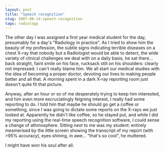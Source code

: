 ```yaml
---
layout: post
title: "Speech recognition"
slug: 2007-08-14-speech-recognition
tags: radiology
---
```


The other day I was assigned a first year medical student for the day, presumably for a day's "Radiology in practice". As I tried to show him the beauty of my profession, the subtle signs indicating terrible diseases on a chest X-ray that nobody but a Radiologist would be able to detect, the wide variety of clinical challenges we deal with on a daily basis, he sat there... back straight, faint smile on his face, rucksack still on his shoulders: clearly not impressed. I can't really blame him. We all start our medical studies with the idea of becoming a proper doctor, devoting our lives to making people better and all that. A morning spent in a dark X-ray reporting room just doesn't quite fit that picture.

Anyway, after an hour or so of me desperately trying to keep him interested, and him even more excruciatingly feigning interest, I really had some reporting to do. I told him that maybe he should go get a coffee or something, since I was going to dictate some reports on the X-rays we just looked at. Apparently he didn't like coffee, so he stayed put, and while I did my reporting using the real-time speech recognition software, I could sense a change of athmosphere. Sitting next to me was my student: entirely mesmerised by the little screen showing the transcript of my report (with >95% accuracy), eyes shining, in awe... "that's so cool", he muttered.

I might have won his soul after all.
